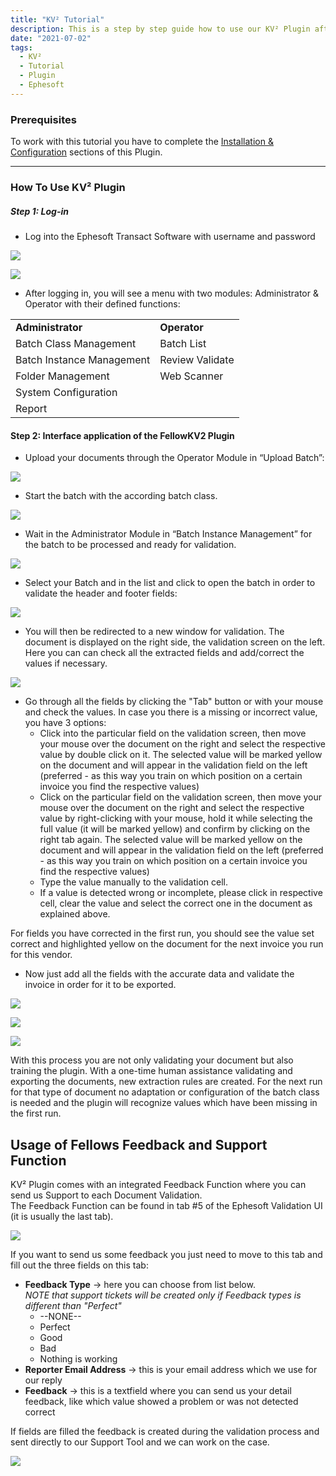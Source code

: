 ```yaml
---
title: "KV² Tutorial"
description: This is a step by step guide how to use our KV² Plugin after you installed and configured it. You will find all steps in Ephesoft to train the correct values.
date: "2021-07-02"
tags:
  - KV²
  - Tutorial
  - Plugin
  - Ephesoft
---
```


### Prerequisites

To work with this tutorial you have to complete the [Installation & Configuration](/kv2/installation/) sections of this Plugin.

* * *

### How To Use KV² Plugin

##### **Step 1: Log-in**

- Log into the Ephesoft Transact Software with username and password

![](/_images/doc2/login1Unbenannt.png)

![](/_images/doc2/login2Unbenannt.png)

- After logging in, you will see a menu with two modules: Administrator & Operator with their defined functions:

<table><tbody><tr><td><strong>Administrator</strong></td><td><strong>Operator</strong></td></tr><tr><td>Batch Class Management</td><td>Batch List</td></tr><tr><td>Batch Instance Management</td><td>Review Validate</td></tr><tr><td>Folder Management</td><td>Web Scanner</td></tr><tr><td>System Configuration</td><td></td></tr><tr><td>Report</td><td></td></tr></tbody></table>

#### **Step 2: Interface application of the FellowKV2 Plugin**

- Upload your documents through the Operator Module in “Upload Batch”:  
    

![](/_images/doc2/step1_1.png)

- Start the batch with the according batch class.

![](/_images/doc2/startbatch.png)

- Wait in the Administrator Module in “Batch Instance Management” for the batch to be processed and ready for validation.

![](/_images/doc2/Process3Unbenannt.png)

- Select your Batch and in the list and click to open the batch in order to validate the header and footer fields:

![](/_images/doc2/4-open-batchUnbenannt.png)

- You will then be redirected to a new window for validation. The document is displayed on the right side, the validation screen on the left. Here you can can check all the extracted fields and add/correct the values if necessary.  
    

![](/_images/doc2/validationScreen.png)

- Go through all the fields by clicking the "Tab" button or with your mouse and check the values. In case you there is a missing or incorrect value, you have 3 options:
    - Click into the particular field on the validation screen, then move your mouse over the document on the right and select the respective value by double click on it. The selected value will be marked yellow on the document and will appear in the validation field on the left (preferred - as this way you train on which position on a certain invoice you find the respective values)
    - Click on the particular field on the validation screen, then move your mouse over the document on the right and select the respective value by right-clicking with your mouse, hold it while selecting the full value (it will be marked yellow) and confirm by clicking on the right tab again. The selected value will be marked yellow on the document and will appear in the validation field on the left (preferred - as this way you train on which position on a certain invoice you find the respective values)
    - Type the value manually to the validation cell.
    - If a value is detected wrong or incomplete, please click in respective cell, clear the value and select the correct one in the document as explained above.

For fields you have corrected in the first run, you should see the value set correct and highlighted yellow on the document for the next invoice you run for this vendor.

- Now just add all the fields with the accurate data and validate the invoice in order for it to be exported.

![](/_images/doc2/validate1Unbenannt.png)

![](/_images/doc2/validate2Unbenannt.png)

![](/_images/doc2/validate3Unbenannt.png)

With this process you are not only validating your document but also training the plugin. With a one-time human assistance validating and exporting the documents, new extraction rules are created. For the next run for that type of document no adaptation or configuration of the batch class is needed and the plugin will recognize values which have been missing in the first run.

## Usage of Fellows Feedback and Support Function

KV² Plugin comes with an integrated Feedback Function where you can send us Support to each Document Validation.  
The Feedback Function can be found in tab #5 of the Ephesoft Validation UI (it is usually the last tab).

![](/_images/doc2/Bildschirmfoto-2021-07-12-um-17.01.16-2-1024x477.png)

If you want to send us some feedback you just need to move to this tab and fill out the three fields on this tab:

- **Feedback Type** -> here you can choose from list below.  
    _NOTE that support tickets will be created only if Feedback types is different than "Perfect"_
    - \--NONE--
    - Perfect
    - Good
    - Bad
    - Nothing is working
- **Reporter Email Address** \-> this is your email address which we use for our reply
- **Feedback** -> this is a textfield where you can send us your detail feedback, like which value showed a problem or was not detected correct

If fields are filled the feedback is created during the validation process and sent directly to our Support Tool and we can work on the case.

![](/_images/doc2/Bildschirmfoto-2021-07-12-um-17.01.16-1024x477.png)
